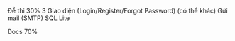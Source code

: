 Đề thi 30%
  3 Giao diện (Login/Register/Forgot Password) (có thể khác)
  Gửi mail (SMTP)
  SQL Lite

Docs 70%


